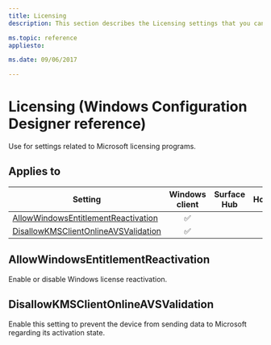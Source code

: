```yaml
---
title: Licensing
description: This section describes the Licensing settings that you can configure in provisioning packages for Windows 10 using Windows Configuration Designer. 

ms.topic: reference
appliesto: 

ms.date: 09/06/2017 

--- 
```


# Licensing (Windows Configuration Designer reference) 

Use for settings related to Microsoft licensing programs.  

## Applies to 

| Setting   | Windows client | Surface Hub | HoloLens | IoT Core |
| --- | :---: | :---: | :---: | :---: |
| [AllowWindowsEntitlementReactivation](#allowwindowsentitlementreactivation) | ✅  |  |  |  |
| [DisallowKMSClientOnlineAVSValidation](#disallowkmsclientonlineavsvalidation) | ✅  |  |  |  | 

## AllowWindowsEntitlementReactivation 

Enable or disable Windows license reactivation. 

## DisallowKMSClientOnlineAVSValidation 

Enable this setting to prevent the device from sending data to Microsoft regarding its activation state. 

